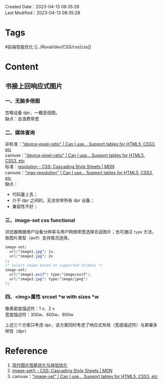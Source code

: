 Created Date：2023-04-13 08:35:28  
Last Modified：2023-04-13 08:35:28

# Tags

#前端性能优化 [[../Roval/dev/CSS/css|css]]

# Content

## 书接上回响应式图片

### 一、无脑多倍图

忽略设备 dpr，一概高倍图。  
缺点：会浪费带宽

### 二、媒体查询

非标准：["device-pixel-ratio" | Can I use... Support tables for HTML5, CSS3, etc](https://caniuse.com/?search=device-pixel-ratio)  
caniuse：["device-pixel-ratio" | Can I use... Support tables for HTML5, CSS3, etc](https://caniuse.com/?search=device-pixel-ratio)  
标准：[resolution - CSS: Cascading Style Sheets | MDN](https://developer.mozilla.org/en-US/docs/Web/CSS/@media/resolution)  
caniuse：["max-resolution" | Can I use... Support tables for HTML5, CSS3, etc](https://caniuse.com/?search=max-resolution)  
缺点：

- 代码量上去；
- 介于 dpr 之间的，无法穷举所有 dpr 设备；
- 兼容性不好；

### 三、image-set css functional

浏览器根据用户设备分辨率与用户网络带宽选择合适图片；也可通过 `type` 方法，依图片类型（avif）支持情况选择。  

```css
image-set(
  url("image1.jpg") 1x,
  url("image2.jpg") 2x
);
/* Select image based on supported formats */  
image-set(  
  url("image1.avif") type("image/avif"),  
  url("image2.jpg") type("image/jpeg")  
);
```

### 四、\<img\>属性 srcset \*w with sizes \*w

像素密度描述符：1 x、2 x  
宽度描述符：300w、600w、900w

上述三个方案只考虑 dpr，该方案同时考虑了响应式布局（宽度描述符）与屏幕多样性（dpr）

# Reference

1. [现代图片性能优化与体验优化](https://mp.weixin.qq.com/s?__biz=MjM5MTA1MjAxMQ==&mid=2651261723&idx=1&sn=ba612f0e3049fe3ab9a23068b15a2fcb&chksm=bd48d29f8a3f5b89c249582605c60e28afe824eb8526985ffd57a50efdda77d30cd65f957aef#rd)
2. [image-set() - CSS: Cascading Style Sheets | MDN](https://developer.mozilla.org/en-US/docs/Web/CSS/image/image-set)  
3. caniuse：["image-set" | Can I use... Support tables for HTML5, CSS3, etc](https://caniuse.com/?search=image-set)
